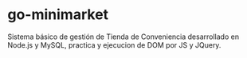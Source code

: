 # go-minimarket
Sistema básico de gestión de Tienda de Conveniencia desarrollado en Node.js y MySQL, practica y ejecucion de DOM por JS y JQuery.
